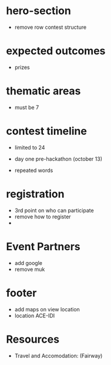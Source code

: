 # hero-section
 - remove row
contest structure

# expected outcomes
 - prizes

 # thematic areas
  - must be 7

# contest timeline
 - limited to 24

 - day one pre-hackathon (october 13)

 - repeated words

 # registration
 - 3rd point on who can participate
 - remove how to register
 - 

 # Event Partners
- add google
- remove muk


# footer
- add maps on view location
- location ACE-IDI


# Resources
- Travel and Accomodation: (Fairway)

